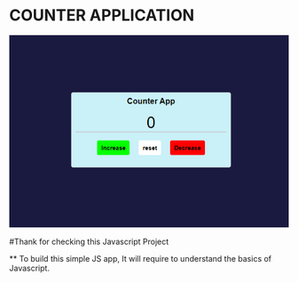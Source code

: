 # COUNTER APPLICATION

![Design Preview for the Counter Application](./count-app.png)

#Thank for checking this Javascript Project

** To build this simple JS app, It will require to understand the basics of Javascript.